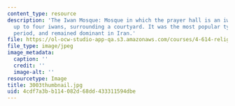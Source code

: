 ```yaml
---
content_type: resource
description: 'The Iwan Mosque: Mosque in which the prayer hall is an iwan, or more,
  up to four iwans, surrounding a courtyard. It was the most popular type in the medieval
  period, and remained dominant in Iran.'
file: https://ol-ocw-studio-app-qa.s3.amazonaws.com/courses/4-614-religious-architecture-and-islamic-cultures-fall-2002/4cdf7a3bb114082d68dd433311594dbe_3003thumbnail.jpg
file_type: image/jpeg
image_metadata:
  caption: ''
  credit: ''
  image-alt: ''
resourcetype: Image
title: 3003thumbnail.jpg
uid: 4cdf7a3b-b114-082d-68dd-433311594dbe
---
```

